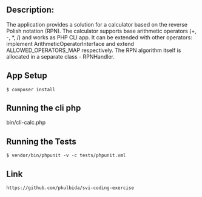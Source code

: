 Description:
---------------
The application provides a solution for a calculator based 
on the reverse Polish notation (RPN). 
The calculator supports base arithmetic operators (+, -, *, /) 
and works as PHP CLI app. 
It can be extended with other operators: implement ArithmeticOperatorInterface 
and extend ALLOWED_OPERATORS_MAP respectively. 
The RPN algorithm itself is allocated in a separate class - RPNHandler.

App Setup
---------------
```
$ composer install
```

Running the cli php
---------------
bin/cli-calc.php

Running the Tests
-----------------
```
$ vendor/bin/phpunit -v -c tests/phpunit.xml
```

Link 
-----------------
```
https://github.com/pkulbida/svi-coding-exercise
```

